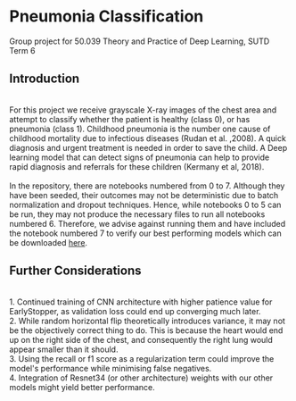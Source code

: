 # Pneumonia Classification
Group project for 50.039 Theory and Practice of Deep Learning, SUTD Term 6
<br>
## Introduction
<br> For this project we receive grayscale X-ray images of the chest area and attempt to classify whether the patient is healthy (class 0), or has pneumonia (class 1). Childhood pneumonia is the number one cause of childhood mortality due to infectious diseases (Rudan et al. ,2008). A quick diagnosis and urgent treatment is needed in order to save the child. A Deep learning model that can detect signs of pneumonia can help to provide rapid diagnosis and referrals for these children (Kermany et al, 2018).
<br>
<br> In the repository, there are notebooks numbered from 0 to 7. Although they have been seeded, their outcomes may not be deterministic due to batch normalization and dropout techniques. Hence, while notebooks 0 to 5 can be run, they may not produce the necessary files to run all notebooks numbered 6. Therefore, we advise against running them and have included the notebook numbered 7 to verify our best performing models which can be downloaded [here](https://drive.google.com/drive/folders/1zcXmKO0L9nvmTLk23JpvpBmgLlQouqLa?usp=sharing).
<br>
## Further Considerations
<br> 1. Continued training of CNN architecture with higher patience value for EarlyStopper, as validation loss could end up converging much later.
<br> 2. While random horizontal flip theoretically introduces variance, it may not be the objectively correct thing to do. This is because the heart would end up on the right side of the chest, and consequently the right lung would appear smaller than it should.
<br> 3. Using the recall or f1 score as a regularization term could improve the model's performance while minimising false negatives.
<br> 4. Integration of Resnet34 (or other architecture) weights with our other models might yield better performance.
<br>

